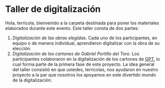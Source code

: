 # Taller de digitalización

Hola, terrícola, bienvenido a la carpeta destinada para poner los materiales elaborados durante este evento.
Este taller consta de dos partes:
1. *Digitalización de las obras elegidas*. Cada uno de los participantes, en equipo o de manera individual, aprendieron digitalizar con la obra de su elección.
2. *Digitalización de los cartones de Gabriel Portillo del Toro*. Los participantes colaboraron en la digitalización de los cartones de [GPT](https://www.youtube.com/watch?v=Wh4o1HO5rPQ), lo cual forma parte de la primera fase de este proyecto.
La idea general del taller consistió en que ustedes, terrícolas, nos ayudaron en nuestro proyecto a la par que nosotros los apoyamos en este divertido mundo de la digitalización.
